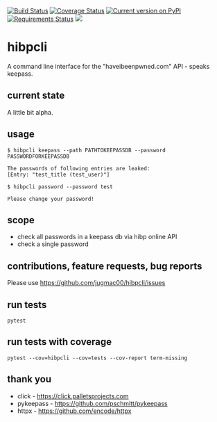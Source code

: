 [![Build Status](https://travis-ci.org/jugmac00/hibpcli.svg?branch=master)](https://travis-ci.org/jugmac00/hibpcli)
[![Coverage Status](https://coveralls.io/repos/github/jugmac00/hibpcli/badge.svg?branch=introduce-coverage)](https://coveralls.io/github/jugmac00/hibpcli?branch=introduce-coverage)
[![Current version on PyPI](https://img.shields.io/pypi/v/hibpcli.svg)](https://pypi.org/project/hibpcli/)
[![Requirements Status](https://requires.io/github/jugmac00/hibpcli/requirements.svg?branch=master)](https://requires.io/github/jugmac00/hibpcli/requirements/?branch=master)
![](https://img.shields.io/pypi/l/hibpcli.svg)

# hibpcli

A command line interface for the "haveibeenpwned.com" API - speaks keepass.

## current state

A little bit alpha.

## usage

```
$ hibpcli keepass --path PATHTOKEEPASSDB --password PASSWORDFORKEEPASSDB

The passwords of following entries are leaked:
[Entry: "test_title (test_user)"]
```

```
$ hibpcli password --password test

Please change your password!
```


## scope

- check all passwords in a keepass db via hibp online API
- check a single password

## contributions, feature requests, bug reports

Please use https://github.com/jugmac00/hibpcli/issues

## run tests

```
pytest
```

## run tests with coverage

```
pytest --cov=hibpcli --cov=tests --cov-report term-missing
```

## thank you
- click - https://click.palletsprojects.com
- pykeepass - https://github.com/pschmitt/pykeepass
- httpx - https://github.com/encode/httpx
